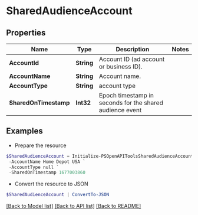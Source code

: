# SharedAudienceAccount
## Properties

Name | Type | Description | Notes
------------ | ------------- | ------------- | -------------
**AccountId** | **String** | Account ID (ad account or business ID). | 
**AccountName** | **String** | Account name. | 
**AccountType** | **String** | account type | 
**SharedOnTimestamp** | **Int32** | Epoch timestamp in seconds for the shared audience event | 

## Examples

- Prepare the resource
```powershell
$SharedAudienceAccount = Initialize-PSOpenAPIToolsSharedAudienceAccount  -AccountId 549755885175 `
 -AccountName Home Depot USA `
 -AccountType null `
 -SharedOnTimestamp 1677003860
```

- Convert the resource to JSON
```powershell
$SharedAudienceAccount | ConvertTo-JSON
```

[[Back to Model list]](../README.md#documentation-for-models) [[Back to API list]](../README.md#documentation-for-api-endpoints) [[Back to README]](../README.md)

